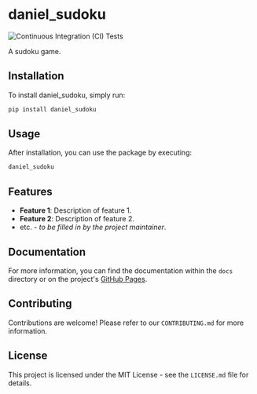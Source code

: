 # daniel_sudoku

![Continuous Integration (CI) Tests](https://github.com/Daniel0469/daniel_sudoku/actions/workflows/continuous_integration.yml/badge.svg)

A sudoku game.

## Installation

To install daniel_sudoku, simply run:

```bash
pip install daniel_sudoku
```

## Usage

After installation, you can use the package by executing:

```bash
daniel_sudoku
```

## Features

- **Feature 1**: Description of feature 1.
- **Feature 2**: Description of feature 2.
- etc. - *to be filled in by the project maintainer*.

## Documentation
For more information, you can find the documentation within the `docs` directory or on the project's [GitHub Pages](https://Daniel0469.github.io/daniel_sudoku/).

## Contributing

Contributions are welcome! Please refer to our `CONTRIBUTING.md` for more information.

## License

This project is licensed under the MIT License - see the `LICENSE.md` file for details.